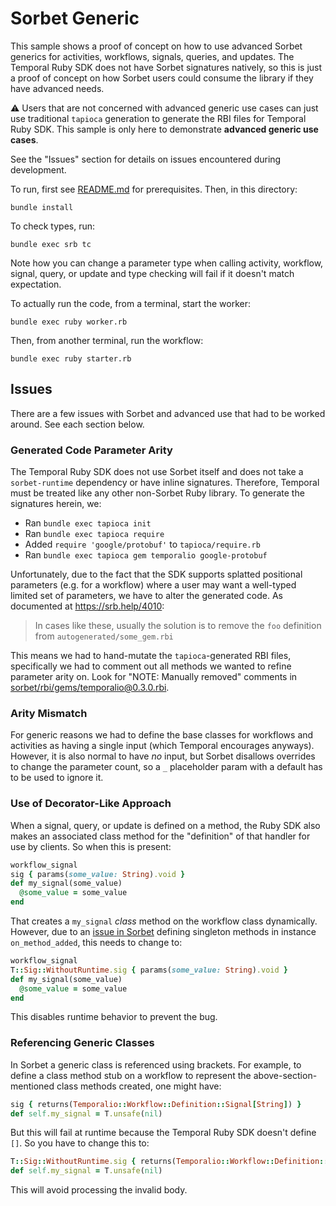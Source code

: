 # Sorbet Generic

This sample shows a proof of concept on how to use advanced Sorbet generics for activities, workflows, signals, queries,
and updates. The Temporal Ruby SDK does not have Sorbet signatures natively, so this is just a proof of concept on how
Sorbet users could consume the library if they have advanced needs.

⚠️ Users that are not concerned with advanced generic use cases can just use traditional `tapioca` generation to
generate the RBI files for Temporal Ruby SDK. This sample is only here to demonstrate **advanced generic use cases**.

See the "Issues" section for details on issues encountered during development.

To run, first see [README.md](../README.md) for prerequisites. Then, in this directory:

    bundle install

To check types, run:

    bundle exec srb tc

Note how you can change a parameter type when calling activity, workflow, signal, query, or update and type checking
will fail if it doesn't match expectation.

To actually run the code, from a terminal, start the worker:

    bundle exec ruby worker.rb

Then, from another terminal, run the workflow:

    bundle exec ruby starter.rb

## Issues

There are a few issues with Sorbet and advanced use that had to be worked around. See each section below.

### Generated Code Parameter Arity

The Temporal Ruby SDK does not use Sorbet itself and does  not take a `sorbet-runtime` dependency or have inline
signatures. Therefore, Temporal must be treated like any other non-Sorbet Ruby library. To generate the signatures
herein, we:

* Ran `bundle exec tapioca init`
* Ran `bundle exec tapioca require`
* Added `require 'google/protobuf'` to `tapioca/require.rb`
* Ran `bundle exec tapioca gem temporalio google-protobuf`

Unfortunately, due to the fact that the SDK supports splatted positional parameters (e.g. for a workflow) where a user
may want a well-typed limited set of parameters, we have to alter the generated code. As documented at
https://srb.help/4010:

> In cases like these, usually the solution is to remove the `foo` definition from `autogenerated/some_gem.rbi`

This means we had to hand-mutate the `tapioca`-generated RBI files, specifically we had to comment out all methods we
wanted to refine parameter arity on. Look for "NOTE: Manually removed" comments in
[sorbet/rbi/gems/temporalio@0.3.0.rbi](sorbet/rbi/gems/temporalio@0.3.0.rbi).

### Arity Mismatch

For generic reasons we had to define the base classes for workflows and activities as having a single input (which
Temporal encourages anyways). However, it is also normal to have _no_ input, but Sorbet disallows overrides to change
the parameter count, so a `_` placeholder param with a default has to be used to ignore it.

### Use of Decorator-Like Approach

When a signal, query, or update is defined on a method, the Ruby SDK also makes an associated class method for the
"definition" of that handler for use by clients. So when this is present:

```ruby
workflow_signal
sig { params(some_value: String).void }
def my_signal(some_value)
  @some_value = some_value
end
```

That creates a `my_signal` _class_ method on the workflow class dynamically. However, due to an
[issue in Sorbet](https://github.com/sorbet/sorbet/issues/8592) defining singleton methods in instance
`on_method_added`, this needs to change to:

```ruby
workflow_signal
T::Sig::WithoutRuntime.sig { params(some_value: String).void }
def my_signal(some_value)
  @some_value = some_value
end
```

This disables runtime behavior to prevent the bug.

### Referencing Generic Classes

In Sorbet a generic class is referenced using brackets. For example, to define a class method stub on a workflow to
represent the above-section-mentioned class methods created, one might have:

```ruby
sig { returns(Temporalio::Workflow::Definition::Signal[String]) }
def self.my_signal = T.unsafe(nil)
```

But this will fail at runtime because the Temporal Ruby SDK doesn't define `[]`. So you have to change this to:

```ruby
T::Sig::WithoutRuntime.sig { returns(Temporalio::Workflow::Definition::Signal[String]) }
def self.my_signal = T.unsafe(nil)
```

This will avoid processing the invalid body.